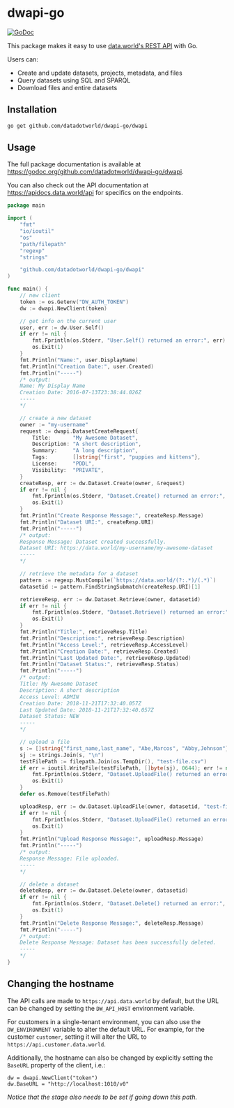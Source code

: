 # dwapi-go

[![GoDoc](https://godoc.org/github.com/datadotworld/dwapi-go/dwapi?status.svg)](https://godoc.org/github.com/datadotworld/dwapi-go/dwapi)

This package makes it easy to use [data.world's REST API](https://apidocs.data.world/api) with Go.

Users can:
* Create and update datasets, projects, metadata, and files
* Query datasets using SQL and SPARQL
* Download files and entire datasets

## Installation

```bash
go get github.com/datadotworld/dwapi-go/dwapi
```

## Usage

The full package documentation is available at https://godoc.org/github.com/datadotworld/dwapi-go/dwapi.

You can also check out the API documentation at https://apidocs.data.world/api for specifics on the endpoints.

```go
package main

import (
	"fmt"
	"io/ioutil"
	"os"
	"path/filepath"
	"regexp"
	"strings"

	"github.com/datadotworld/dwapi-go/dwapi"
)

func main() {
	// new client
	token := os.Getenv("DW_AUTH_TOKEN")
	dw := dwapi.NewClient(token)

	// get info on the current user
	user, err := dw.User.Self()
	if err != nil {
		fmt.Fprintln(os.Stderr, "User.Self() returned an error:", err)
		os.Exit(1)
	}
	fmt.Println("Name:", user.DisplayName)
	fmt.Println("Creation Date:", user.Created)
	fmt.Println("-----")
	/* output:
	Name: My Display Name
	Creation Date: 2016-07-13T23:38:44.026Z
	-----
	*/

	// create a new dataset
	owner := "my-username"
	request := dwapi.DatasetCreateRequest{
		Title:       "My Awesome Dataset",
		Description: "A short description",
		Summary:     "A long description",
		Tags:        []string{"first", "puppies and kittens"},
		License:     "PDDL",
		Visibility:  "PRIVATE",
	}
	createResp, err := dw.Dataset.Create(owner, &request)
	if err != nil {
		fmt.Fprintln(os.Stderr, "Dataset.Create() returned an error:", err)
		os.Exit(1)
	}
	fmt.Println("Create Response Message:", createResp.Message)
	fmt.Println("Dataset URI:", createResp.URI)
	fmt.Println("-----")
	/* output:
	Response Message: Dataset created successfully.
	Dataset URI: https://data.world/my-username/my-awesome-dataset
	-----
	*/

	// retrieve the metadata for a dataset
	pattern := regexp.MustCompile(`https://data.world/(?:.*)/(.*)`)
	datasetid := pattern.FindStringSubmatch(createResp.URI)[1]

	retrieveResp, err := dw.Dataset.Retrieve(owner, datasetid)
	if err != nil {
		fmt.Fprintln(os.Stderr, "Dataset.Retrieve() returned an error:", err)
		os.Exit(1)
	}
	fmt.Println("Title:", retrieveResp.Title)
	fmt.Println("Description:", retrieveResp.Description)
	fmt.Println("Access Level:", retrieveResp.AccessLevel)
	fmt.Println("Creation Date:", retrieveResp.Created)
	fmt.Println("Last Updated Date:", retrieveResp.Updated)
	fmt.Println("Dataset Status:", retrieveResp.Status)
	fmt.Println("-----")
	/* output:
	Title: My Awesome Dataset
	Description: A short description
	Access Level: ADMIN
	Creation Date: 2018-11-21T17:32:40.057Z
	Last Updated Date: 2018-11-21T17:32:40.057Z
	Dataset Status: NEW
	-----
	*/

	// upload a file
	s := []string{"first_name,last_name", "Abe,Marcos", "Abby,Johnson"}
	sj := strings.Join(s, "\n")
	testFilePath := filepath.Join(os.TempDir(), "test-file.csv")
	if err = ioutil.WriteFile(testFilePath, []byte(sj), 0644); err != nil {
		fmt.Fprintln(os.Stderr, "Dataset.UploadFile() returned an error while creating a file:", err)
		os.Exit(1)
	}
	defer os.Remove(testFilePath)

	uploadResp, err := dw.Dataset.UploadFile(owner, datasetid, "test-file.csv", testFilePath, false)
	if err != nil {
		fmt.Fprintln(os.Stderr, "Dataset.UploadFile() returned an error:", err)
		os.Exit(1)
	}
	fmt.Println("Upload Response Message:", uploadResp.Message)
	fmt.Println("-----")
	/* output:
	Response Message: File uploaded.
	-----
	*/

	// delete a dataset
	deleteResp, err := dw.Dataset.Delete(owner, datasetid)
	if err != nil {
		fmt.Fprintln(os.Stderr, "Dataset.Delete() returned an error:", err)
		os.Exit(1)
	}
	fmt.Println("Delete Response Message:", deleteResp.Message)
	fmt.Println("-----")
	/* output:
	Delete Response Message: Dataset has been successfully deleted.
	-----
	*/
}
```

## Changing the hostname

The API calls are made to `https://api.data.world` by default, but the URL can be changed by setting the `DW_API_HOST` environment variable.

For customers in a single-tenant environment, you can also use the `DW_ENVIRONMENT` variable to alter the default URL. For example, for the customer `customer`, setting it will alter the URL to `https://api.customer.data.world`.

Additionally, the hostname can also be changed by explicitly setting the `BaseURL` property of the client, i.e.:
```
dw = dwapi.NewClient("token")
dw.BaseURL = "http://localhost:1010/v0"
```
_Notice that the stage also needs to be set if going down this path._

